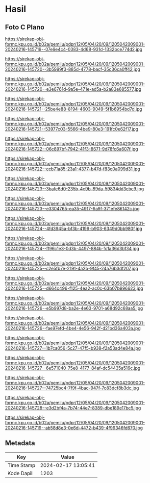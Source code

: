 # Hasil

## Foto C Plano

https://sirekap-obj-formc.kpu.go.id/b02a/pemilu/pdpr/12/05/04/20/09/1205042009001-20240216-145719--07e6e4c4-0383-4d68-931d-1332bce774d2.jpg

https://sirekap-obj-formc.kpu.go.id/b02a/pemilu/pdpr/12/05/04/20/09/1205042009001-20240216-145720--3b5999f3-885d-4778-bacf-35c36ca0ff42.jpg

https://sirekap-obj-formc.kpu.go.id/b02a/pemilu/pdpr/12/05/04/20/09/1205042009001-20240216-145720--e3e6761d-9a5e-471e-ad5a-b2a83e685577.jpg

https://sirekap-obj-formc.kpu.go.id/b02a/pemilu/pdpr/12/05/04/20/09/1205042009001-20240216-145721--25be4e88-8194-4603-9049-5f1b6954bd7d.jpg

https://sirekap-obj-formc.kpu.go.id/b02a/pemilu/pdpr/12/05/04/20/09/1205042009001-20240216-145721--53977c03-5566-4be9-80e3-191fc0e62f17.jpg

https://sirekap-obj-formc.kpu.go.id/b02a/pemilu/pdpr/12/05/04/20/09/1205042009001-20240216-145722--06c897bf-7942-41f3-8671-9d78fc6a607f.jpg

https://sirekap-obj-formc.kpu.go.id/b02a/pemilu/pdpr/12/05/04/20/09/1205042009001-20240216-145722--ccb71a85-23a1-4377-b47d-f83c0a099d31.jpg

https://sirekap-obj-formc.kpu.go.id/b02a/pemilu/pdpr/12/05/04/20/09/1205042009001-20240216-145723--3bafe6d0-235b-4c9b-89da-59834dd3ebc9.jpg

https://sirekap-obj-formc.kpu.go.id/b02a/pemilu/pdpr/12/05/04/20/09/1205042009001-20240216-145723--e3304765-ea35-4917-9a9f-371efe86142c.jpg

https://sirekap-obj-formc.kpu.go.id/b02a/pemilu/pdpr/12/05/04/20/09/1205042009001-20240216-145724--4fd3945a-bf3b-4199-b903-6349d0bb980f.jpg

https://sirekap-obj-formc.kpu.go.id/b02a/pemilu/pdpr/12/05/04/20/09/1205042009001-20240216-145724--ff96c1e3-0d3b-4497-884b-fc1a36d3b134.jpg

https://sirekap-obj-formc.kpu.go.id/b02a/pemilu/pdpr/12/05/04/20/09/1205042009001-20240216-145725--c2e5fb7e-2191-4a2b-9f45-24a76b3df207.jpg

https://sirekap-obj-formc.kpu.go.id/b02a/pemilu/pdpr/12/05/04/20/09/1205042009001-20240216-145725--d664c496-f125-4ea2-ac0c-63b07b996623.jpg

https://sirekap-obj-formc.kpu.go.id/b02a/pemilu/pdpr/12/05/04/20/09/1205042009001-20240216-145726--e5b997d8-ba2e-4e63-9701-a68d92c68aa5.jpg

https://sirekap-obj-formc.kpu.go.id/b02a/pemilu/pdpr/12/05/04/20/09/1205042009001-20240216-145726--fae97efd-4be4-4e56-942f-d21bd36a403a.jpg

https://sirekap-obj-formc.kpu.go.id/b02a/pemilu/pdpr/12/05/04/20/09/1205042009001-20240216-145727--1b7ca056-5c27-47f5-b938-f2a53ad4e84a.jpg

https://sirekap-obj-formc.kpu.go.id/b02a/pemilu/pdpr/12/05/04/20/09/1205042009001-20240216-145727--6e571040-75e8-4177-84af-dc54435a516c.jpg

https://sirekap-obj-formc.kpu.go.id/b02a/pemilu/pdpr/12/05/04/20/09/1205042009001-20240216-145727--74725bc4-7f9f-4bac-947f-7c83dcf8b3dc.jpg

https://sirekap-obj-formc.kpu.go.id/b02a/pemilu/pdpr/12/05/04/20/09/1205042009001-20240216-145728--e3d2bf4a-7b74-44e7-8389-dbe189e17bc5.jpg

https://sirekap-obj-formc.kpu.go.id/b02a/pemilu/pdpr/12/05/04/20/09/1205042009001-20240216-145719--ab58d8e3-0e6d-4472-b439-4f99346fd670.jpg


## Metadata

| Key        | Value               |
| ---------- | ------------------- |
| Time Stamp | 2024-02-17 13:05:41 |
| Kode Dapil | 1203                |



